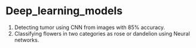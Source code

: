 # Deep_learning_models
1. Detecting tumor using CNN from images with 85% accuracy.
2. Classifying flowers in two categories as rose or dandelion using Neural networks.
